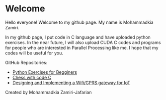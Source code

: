 # Welcome
Hello everyone! Welcome to my github page. My name is Mohammadkia Zamiri.  

In my github page, I put code in C language and have uploaded python exercises. In the near future, I will also upload CUDA C 
codes and programs for people who are interested in Parallel Processing like me. I hope that my codes will be useful for you.

GitHub Repositories:
- [Python Exercises for Begginers](https://github.com/kiazamiri/Python-for-beginner.git)
- [Chess with code C](https://github.com/kiazamiri/Chess.git)
- [Designing and Implementing a Wifi/GPRS gateway for IoT]( https://kiazamiri.github.io/IoT-Project/)


Created by Mohammadkia Zamiri-Jafarian
